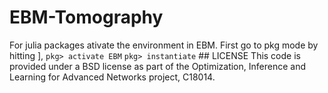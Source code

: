 # EBM-Tomography

For julia packages ativate the environment in EBM. First go to pkg mode by hitting ],
`pkg> activate EBM`
`pkg> instantiate` ## LICENSE
This code is provided under a BSD license as part of the Optimization, Inference and Learning for Advanced Networks project, C18014.
